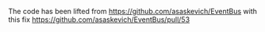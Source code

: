 The code has been lifted from https://github.com/asaskevich/EventBus with this fix https://github.com/asaskevich/EventBus/pull/53
